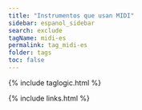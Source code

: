 ```yaml
---
title: "Instrumentos que usan MIDI"
sidebar: espanol_sidebar
search: exclude
tagName: midi-es
permalink: tag_midi-es
folder: tags
toc: false
---
```

{% include taglogic.html %}

{% include links.html %}
